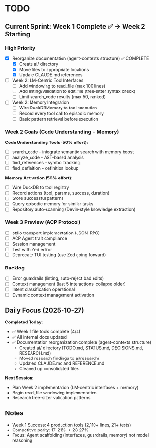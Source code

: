 # TODO

## Current Sprint: Week 1 Complete ✅ → Week 2 Starting

### High Priority
- [x] Reorganize documentation (agent-contexts structure) ✅ COMPLETE
  - [x] Create ai/ directory
  - [x] Move files to appropriate locations
  - [x] Update CLAUDE.md references
- [ ] Week 2: LM-Centric Tool Interfaces
  - [ ] Add windowing to read_file (max 100 lines)
  - [ ] Add linting/validation to edit_file (tree-sitter syntax check)
  - [ ] Limit search_code results (max 50, ranked)
- [ ] Week 2: Memory Integration
  - [ ] Wire DuckDBMemory to tool execution
  - [ ] Record every tool call to episodic memory
  - [ ] Basic pattern retrieval before execution

### Week 2 Goals (Code Understanding + Memory)

**Code Understanding Tools (50% effort)**:
- [ ] search_code - integrate semantic search with memory boost
- [ ] analyze_code - AST-based analysis
- [ ] find_references - symbol tracking
- [ ] find_definition - definition lookup

**Memory Activation (50% effort)**:
- [ ] Wire DuckDB to tool registry
- [ ] Record actions (tool, params, success, duration)
- [ ] Store successful patterns
- [ ] Query episodic memory for similar tasks
- [ ] Repository auto-scanning (Devin-style knowledge extraction)

### Week 3 Preview (ACP Protocol)
- [ ] stdio transport implementation (JSON-RPC)
- [ ] ACP Agent trait compliance
- [ ] Session management
- [ ] Test with Zed editor
- [ ] Deprecate TUI testing (use Zed going forward)

### Backlog
- [ ] Error guardrails (linting, auto-reject bad edits)
- [ ] Context management (last 5 interactions, collapse older)
- [ ] Intent classification operational
- [ ] Dynamic context management activation

## Daily Focus (2025-10-27)

**Completed Today**:
- ✅ Week 1 file tools complete (4/4)
- ✅ All internal docs updated
- ✅ Documentation reorganization complete (agent-contexts structure)
  - Created ai/ directory (TODO.md, STATUS.md, DECISIONS.md, RESEARCH.md)
  - Moved research findings to ai/research/
  - Updated CLAUDE.md and REFERENCE.md
  - Cleaned up consolidated files

**Next Session**:
- Plan Week 2 implementation (LM-centric interfaces + memory)
- Begin read_file windowing implementation
- Research tree-sitter validation patterns

## Notes
- Week 1 Success: 4 production tools (2,110+ lines, 21+ tests)
- Competitive parity: 17-21% → 23-27%
- Focus: Agent scaffolding (interfaces, guardrails, memory) not model reasoning
